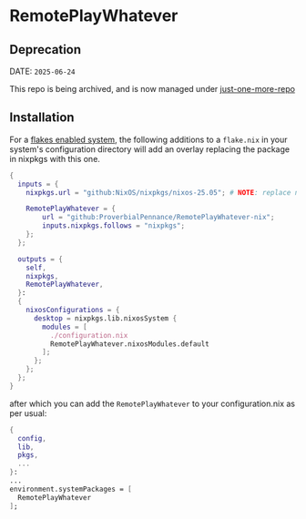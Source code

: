 # RemotePlayWhatever

## Deprecation

DATE: `2025-06-24`

This repo is being archived, and is now managed under [just-one-more-repo](https://github.com/ProverbialPennance/just-one-more-repo)

## Installation

For a [flakes enabled system](https://nixos.wiki/wiki/flakes#Enable_flakes_permanently_in_NixOS), the following additions to a `flake.nix` in your system's configuration directory will add an overlay replacing the package in nixpkgs with this one.

```nix
{
  inputs = {
    nixpkgs.url = "github:NixOS/nixpkgs/nixos-25.05"; # NOTE: replace nixos-25.05 with the desired version, such as nixos-unstable

    RemotePlayWhatever = {
        url = "github:ProverbialPennance/RemotePlayWhatever-nix";
        inputs.nixpkgs.follows = "nixpkgs";
    };
  };

  outputs = {
    self,
    nixpkgs,
    RemotePlayWhatever,
  }:
  {
    nixosConfigurations = {
      desktop = nixpkgs.lib.nixosSystem {
        modules = [
          ./configuration.nix
          RemotePlayWhatever.nixosModules.default
        ];
      };
    };
  };
}
```

after which you can add the `RemotePlayWhatever` to your configuration.nix as per usual:

```nix
{
  config,
  lib,
  pkgs,
  ...
}:
...
environment.systemPackages = [
  RemotePlayWhatever
];
```
